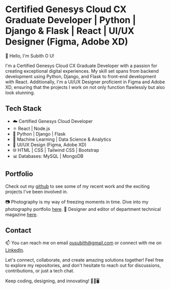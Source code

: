# Certified Genesys Cloud CX Graduate Developer | Python | Django & Flask | React | UI/UX Designer (Figma, Adobe XD)

👋 Hello, I'm Subith O U!

I'm a Certified Genesys Cloud CX Graduate Developer with a passion for creating exceptional digital experiences. My skill set spans from backend development using Python, Django, and Flask to front-end development with React. Additionally, I'm a UI/UX Designer proficient in Figma and Adobe XD, ensuring that the projects I work on not only function flawlessly but also look stunning.

## Tech Stack
- ☁️ Certified Genesys Cloud Developer
- ⚛️ React | Node.js
- :snake: Python | Django | Flask
- 🧠 Machine Learning | Data Science & Analytics
- 🎨 UI/UX Design (Figma, Adobe XD)
- 🌐 HTML | CSS | Tailwind CSS | Bootstrap
- 📊 Databases: MySQL | MongoDB

## Portfolio

Check out my [github](https://github.com/subithou) to see some of my recent work and the exciting projects I've been involved in.

📷 Photography is my way of freezing moments in time. Dive into my photography portfolio [here](https://www.subithouphotography.com/).
🎨 Designer and editor of department technical magazine [here](https://subithou.github.io/Magazine/).

## Contact

📫 You can reach me on email ousubith@gmail.com or connect with me on [LinkedIn](https://www.linkedin.com/in/subith-o-u-9b003716b/).

Let's connect, collaborate, and create amazing solutions together! Feel free to explore my repositories, and don't hesitate to reach out for discussions, contributions, or just a tech chat.

Keep coding, designing, and innovating! 🚀🎨🖥️
